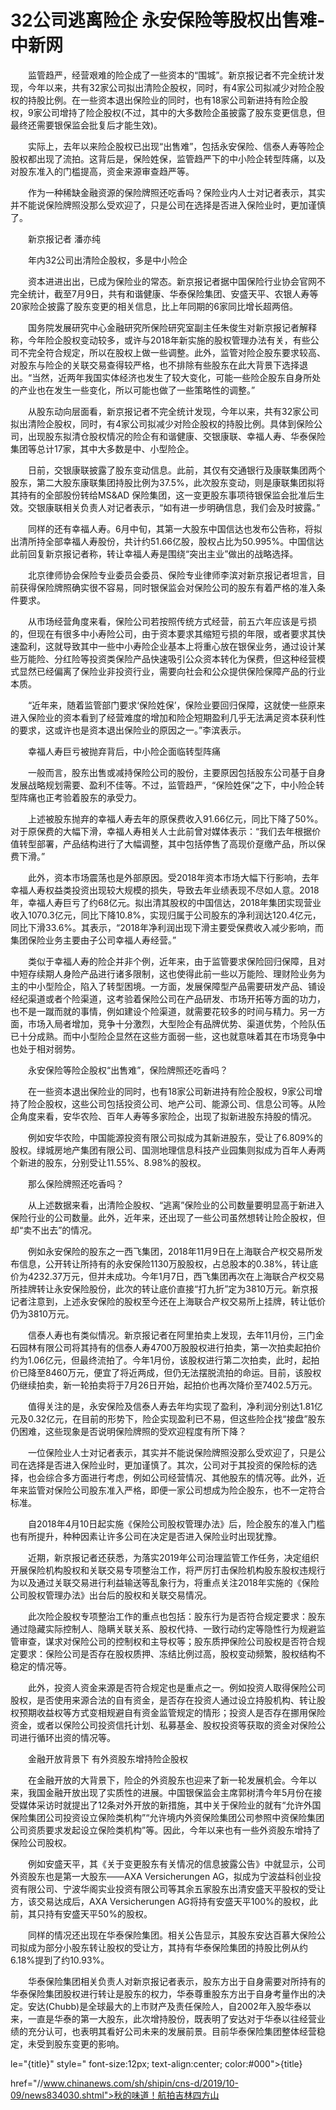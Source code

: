 # 32公司逃离险企 永安保险等股权出售难-中新网

　　监管趋严，经营艰难的险企成了一些资本的“围城”。新京报记者不完全统计发现，今年以来，共有32家公司拟出清险企股权，同时，有4家公司拟减少对险企股权的持股比例。在一些资本退出保险业的同时，也有18家公司新进持有险企股权，9家公司增持了险企股权(不过，其中的大多数险企虽披露了股东变更信息，但最终还需要银保监会批复后才能生效)。

　　实际上，去年以来险企股权已出现“出售难”，包括永安保险、信泰人寿等险企股权都出现了流拍。这背后是，保险姓保，监管趋严下的中小险企转型阵痛，以及对股东准入的门槛提高，资金来源审查趋严等。

　　作为一种稀缺金融资源的保险牌照还吃香吗？保险业内人士对记者表示，其实并不能说保险牌照没那么受欢迎了，只是公司在选择是否进入保险业时，更加谨慎了。

　　新京报记者 潘亦纯

　　年内32公司出清险企股权，多是中小险企

　　资本进进出出，已成为保险业的常态。新京报记者据中国保险行业协会官网不完全统计，截至7月9日，共有和谐健康、华泰保险集团、安盛天平、农银人寿等20家险企披露了股东变更的相关信息，比上年同期的6家同比增长超两倍。

　　国务院发展研究中心金融研究所保险研究室副主任朱俊生对新京报记者解释称，今年险企股权变动较多，或许与2018年新实施的股权管理办法有关，有些公司不完全符合规定，所以在股权上做一些调整。此外，监管对险企股东要求较高、对股东与险企的关联交易查得较严格，也不排除有些股东在此大背景下选择退出。“当然，近两年我国实体经济也发生了较大变化，可能一些险企股东自身所处的产业也在发生一些变化，所以可能也做了一些策略性的调整。”

　　从股东动向层面看，新京报记者不完全统计发现，今年以来，共有32家公司拟出清险企股权，同时，有4家公司拟减少对险企股权的持股比例。具体到保险公司，出现股东拟清仓股权情况的险企有和谐健康、交银康联、幸福人寿、华泰保险集团等总计17家，其中大多数是中、小型险企。

　　日前，交银康联披露了股东变动信息。此前，其仅有交通银行及康联集团两个股东，第二大股东康联集团持股比例为37.5%，此次股东变动，则是康联集团拟将其持有的全部股份转给MS&amp;AD 保险集团，这一变更股东事项待银保监会批准后生效。交银康联相关负责人对记者表示，“如有进一步明确信息，我们会及时披露。”

　　同样的还有幸福人寿。6月中旬，其第一大股东中国信达也发布公告称，将拟出清所持全部幸福人寿股份，共计约51.66亿股，股权占比为50.995%。中国信达此前回复新京报记者称，转让幸福人寿是围绕“突出主业”做出的战略选择。

　　北京律师协会保险专业委员会委员、保险专业律师李滨对新京报记者坦言，目前获得保险牌照确实很不容易，同时银保监会对保险公司的股东有着严格的准入条件要求。

　　从市场经营角度来看，保险公司若按照传统方式经营，前五六年应该是亏损的，但现在有很多中小寿险公司，由于资本要求其缩短亏损的年限，或者要求其快速盈利，这就导致其中一些中小寿险企业基本上将重心放在银保业务，通过设计某些万能险、分红险等投资类保险产品快速吸引公众资本转化为保费，但这种经营模式显然已经偏离了保险业非投资行业，需要向社会和公众提供保险保障产品的行业本质。

　　“近年来，随着监管部门要求‘保险姓保’，保险业要回归保障，这就使一些原来进入保险业的资本看到了经营难度的增加和险企短期盈利几乎无法满足资本获利性的要求，这或许也是资本退出保险业的原因之一。”李滨表示。

　　幸福人寿巨亏被抛弃背后，中小险企面临转型阵痛

　　一般而言，股东出售或减持保险公司的股份，主要原因包括股东公司基于自身发展战略规划需要、盈利不佳等。不过，监管趋严，“保险姓保”之下，中小险企转型阵痛也正考验着股东的承受力。

　　上述被股东抛弃的幸福人寿去年的原保费收入91.66亿元，同比下降了50%。对于原保费的大幅下滑，幸福人寿相关人士此前曾对媒体表示：“我们去年根据价值转型部署，产品结构进行了大幅调整，其中包括停售了高现价趸缴产品，所以保费下滑。”

　　此外，资本市场震荡也是外部原因。受2018年资本市场大幅下行影响，去年幸福人寿权益类投资出现较大规模的损失，导致去年业绩表现不尽如人意。2018年，幸福人寿巨亏了约68亿元。拟出清其股权的中国信达，2018年集团实现营业收入1070.3亿元，同比下降10.8%，实现归属于公司股东的净利润达120.4亿元，同比下滑33.6%。其表示，“2018年净利润出现下滑主要受保费收入减少影响，而集团保险业务主要由子公司幸福人寿经营。”

　　类似于幸福人寿的险企并非个例，近年来，由于监管要求保险回归保障，且对中短存续期人身险产品进行诸多限制，这也使得此前一些以万能险、理财险业务为主的中小型险企，陷入了转型困境。一方面，发展保障型产品需要研发产品、铺设经纪渠道或者个险渠道，这考验着保险公司在产品研发、市场开拓等方面的功力，也不是一蹴而就的事情，例如建设个险渠道，就需要花较多的时间与精力。另一方面，市场入局者增加，竞争十分激烈，大型险企有品牌优势、渠道优势，个险队伍已十分成熟。而中小型险企显然在这些方面弱一些，这也就意味着其在市场竞争中也处于相对弱势。

　　永安保险等险企股权“出售难”，保险牌照还吃香吗？

　　在一些资本退出保险业的同时，也有18家公司新进持有险企股权，9家公司增持了险企股权，这些公司包括投资公司、地产公司、能源公司、信息公司等。从险企角度来看，安华农险、百年人寿等多家险企，出现了拟新进股东持股的情况。

　　例如安华农险，中国能源投资有限公司拟成为其新进股东，受让了6.809%的股权。绿城房地产集团有限公司、国测地理信息科技产业园集则拟成为百年人寿两个新进的股东，分别受让11.55%、8.98%的股权。

　　那么保险牌照还吃香吗？

　　从上述数据来看，出清险企股权、“逃离”保险业的公司数量要明显高于新进入保险行业的公司数量。此外，近年来，还出现了一些公司虽然想转让险企股权，但却“卖不出去”的情况。

　　例如永安保险的股东之一西飞集团，2018年11月9日在上海联合产权交易所发布信息，公开转让所持有的永安保险1130万股股权，占总股本的0.38%，转让底价为4232.37万元，但并未成功。今年1月7日，西飞集团再次在上海联合产权交易所挂牌转让永安保险股份，此次的转让底价直接“打九折”定为3810万元。新京报记者注意到，上述永安保险的股权至今还在上海联合产权交易所上挂牌，转让低价仍为3810万元。

　　信泰人寿也有类似情况。新京报记者在阿里拍卖上发现，去年11月份，三门金石园林有限公司将其持有的信泰人寿4700万股股权进行拍卖，第一次拍卖起拍价约为1.06亿元，但最终流拍了。今年1月份，该股权进行第二次拍卖，此时，起拍价已降至8460万元，便宜了将近两成，但仍无法摆脱流拍的命运。目前，该股权仍继续拍卖，新一轮拍卖将于7月26日开始，起拍价也再次降价至7402.5万元。

　　值得关注的是，永安保险及信泰人寿去年均实现了盈利，净利润分别达1.81亿元及0.32亿元，在目前的形势下，险企实现盈利已不易，但这些险企找“接盘”股东仍困难，这些现象是否说明保险牌照的受欢迎程度有所下降？

　　一位保险业人士对记者表示，其实并不能说保险牌照没那么受欢迎了，只是公司在选择是否进入保险业时，更加谨慎了。其次，公司对于其投资的保险标的选择，也会综合多方面进行考虑，例如公司经营情况、其他股东的情况等。此外，近年来监管对保险公司股东准入严格，即便一家公司想成为险企股东，也不一定符合标准。

　　自2018年4月10日起实施《保险公司股权管理办法》后，险企股东的准入门槛也有所提升，种种因素让许多公司在决定是否进入保险业时出现犹豫。

　　近期，新京报记者还获悉，为落实2019年公司治理监管工作任务，决定组织开展保险机构股权和关联交易专项整治工作，将严厉打击保险机构股东股权违规行为以及通过关联交易进行利益输送等乱象行为，将重点关注2018年实施的《保险公司股权管理办法》出台后的股权和关联交易情况。

　　此次险企股权专项整治工作的重点也包括：股东行为是否符合规定要求：股东通过隐藏实际控制人、隐瞒关联关系、股权代持、一致行动约定等隐性行为规避监管审查，谋求对保险公司的控制权和主导权等；股东质押保险公司股权是否符合规定要求：保险公司是否存在股权质押、冻结比例过高，股权变动频繁，股权结构不稳定的情况等。

　　此外，投资人资金来源是否符合规定也是重点之一。例如投资人取得保险公司股权，是否使用来源合法的自有资金，是否存在投资人通过设立持股机构、转让股权预期收益权等方式变相规避自有资金监管规定的情形；投资人是否存在挪用保险资金，或者以保险公司投资信托计划、私募基金、股权投资等获取的资金对保险公司进行循环出资的情况等。

　　金融开放背景下 有外资股东增持险企股权

　　在金融开放的大背景下，险企的外资股东也迎来了新一轮发展机会。今年以来，我国金融开放出现了实质性的进展。中国银保监会主席郭树清今年5月份在接受媒体采访时就提出了12条对外开放的新措施，其中关于保险业的就有“允许外国保险集团公司投资设立保险类机构”“允许境内外资保险集团公司参照中资保险集团公司资质要求发起设立保险类机构”等。因此，今年以来也有一些外资股东增持了保险公司股权。

　　例如安盛天平，其《关于变更股东有关情况的信息披露公告》中就显示，公司外资股东也是第一大股东——AXA Versicherungen AG，拟成为宁波益科创业投资有限公司、宁波华阁实业投资有限公司等其余五家股东出清安盛天平股权的受让方，该交易达成后，AXA Versicherungen AG将持有安盛天平100%的股权，此前，其只持有安盛天平50%的股权。

　　同样的情况还出现在华泰保险集团。相关公告显示，其股东安达百慕大保险公司拟成为部分小股东转让股权的受让方，其持有华泰保险集团的持股比例从约6.18%提到了约10.93%。

　　华泰保险集团相关负责人对新京报记者表示，股东方出于自身需要对所持有的华泰保险集团股权进行转让是股东的权力，华泰尊重股东方出于自身考量作出的决定。安达(Chubb)是全球最大的上市财产及责任保险人，自2002年入股华泰以来，一直是华泰的第一大股东，此次增持股份，既表明了安达对于华泰以往经营业绩的充分认可，也表明其看好公司未来的发展前景。目前华泰保险集团整体经营稳定，未受到股东变更的影响。

le="{title}" style=" font-size:12px; text-align:center; color:#000">{title}

href="//www.chinanews.com/sh/shipin/cns-d/2019/10-09/news834030.shtml">秋的味道！航拍吉林四方山
